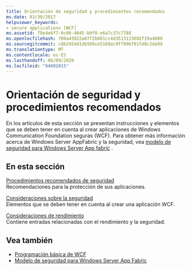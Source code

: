 ```yaml
---
title: Orientación de seguridad y procedimientos recomendados
ms.date: 03/30/2017
helpviewer_keywords:
- secure applications [WCF]
ms.assetid: 79e4e6f7-0c00-4045-b0f0-e6a7c37c7788
ms.openlocfilehash: 700a43922a07f2b081cc4d3513133692f19a4000
ms.sourcegitcommit: cdb295dd1db589ce5169ac9ff096f01fd0c2da9d
ms.translationtype: MT
ms.contentlocale: es-ES
ms.lasthandoff: 06/09/2020
ms.locfileid: "84601015"
---
```

# <a name="security-guidance-and-best-practices"></a>Orientación de seguridad y procedimientos recomendados

En los artículos de esta sección se presentan instrucciones y elementos que se deben tener en cuenta al crear aplicaciones de Windows Communication Foundation seguras (WCF). Para obtener más información acerca de Windows Server AppFabric y la seguridad, vea [modelo de seguridad para Windows Server App fabric](https://docs.microsoft.com/previous-versions/appfabric/ee677202(v=azure.10)) .  
  
## <a name="in-this-section"></a>En esta sección  
 [Procedimientos recomendados de seguridad](best-practices-for-security-in-wcf.md)  
 Recomendaciones para la protección de sus aplicaciones.  
  
 [Consideraciones sobre la seguridad](security-considerations-in-wcf.md)  
 Elementos que se deben tener en cuenta al crear una aplicación WCF.  
  
 [Consideraciones de rendimiento](performance-considerations.md)  
 Contiene entradas relacionadas con el rendimiento y la seguridad.  
  
## <a name="see-also"></a>Vea también

- [Programación básica de WCF](../basic-wcf-programming.md)
- [Modelo de seguridad para Windows Server App Fabric](https://docs.microsoft.com/previous-versions/appfabric/ee677202(v=azure.10))
